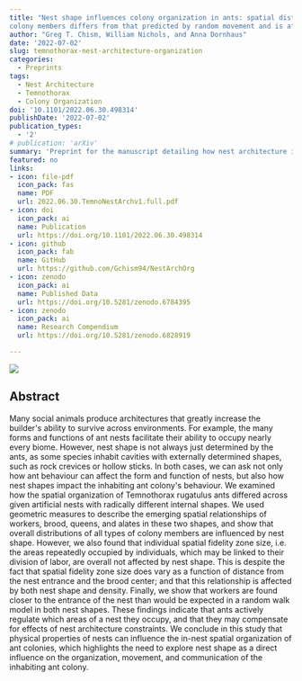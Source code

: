 ```yaml
---
title: "Nest shape influences colony organization in ants: spatial distribution and connectedness of
colony members differs from that predicted by random movement and is affected by nest space"
author: "Greg T. Chism, William Nichols, and Anna Dornhaus"
date: '2022-07-02'
slug: temnothorax-nest-architecture-organization
categories:
  - Preprints
tags:
  - Nest Architecture
  - Temnothorax
  - Colony Organization
doi: '10.1101/2022.06.30.498314'
publishDate: '2022-07-02'
publication_types:
  - '2'
# publication: 'arXiv'
summary: 'Preprint for the manuscript detailing how nest architecture influences colony organization in the nest.'
featured: no
links:
- icon: file-pdf
  icon_pack: fas
  name: PDF
  url: 2022.06.30.TemnoNestArchv1.full.pdf
- icon: doi
  icon_pack: ai
  name: Publication
  url: https://doi.org/10.1101/2022.06.30.498314
- icon: github
  icon_pack: fab
  name: GitHub
  url: https://github.com/Gchism94/NestArchOrg
- icon: zenodo
  icon_pack: ai
  name: Published Data
  url: https://doi.org/10.5281/zenodo.6784395
- icon: zenodo
  icon_pack: ai
  name: Research Compendium
  url: https://doi.org/10.5281/zenodo.6828919

---
```


![](NestArchFig.png)

## Abstract

Many social animals produce architectures that greatly increase the builder's ability to survive across environments. For example, the many forms and functions of ant nests facilitate their ability to occupy nearly every biome. However, nest shape is not always just determined by the ants, as some species inhabit cavities with externally determined shapes, such as rock crevices or hollow sticks. In both cases, we can ask not only how ant behaviour can affect the form and function of nests, but also how nest shapes impact the inhabiting ant colony's behaviour. We examined how the spatial organization of Temnothorax rugatulus ants differed across given artificial nests with radically different internal shapes. We used geometric measures to describe the emerging spatial relationships of workers, brood, queens, and alates in these two shapes, and show that overall distributions of all types of colony members are influenced by nest shape. However, we also found that individual spatial fidelity zone size, i.e. the areas repeatedly occupied by individuals, which may be linked to their division of labor, are overall not affected by nest shape. This is despite the fact that spatial fidelity zone size does vary as a function of distance from the nest entrance and the brood center; and that this relationship is affected by both nest shape and density. Finally, we show that workers are found closer to the entrance of the nest than would be expected in a random walk model in both nest shapes. These findings indicate that ants actively regulate which areas of a nest they occupy, and that they may compensate for effects of nest architecture constraints. We conclude in this study that physical properties of nests can influence the in-nest spatial organization of ant colonies, which highlights the need to explore nest shape as a direct influence on the organization, movement, and communication of the inhabiting ant colony.
